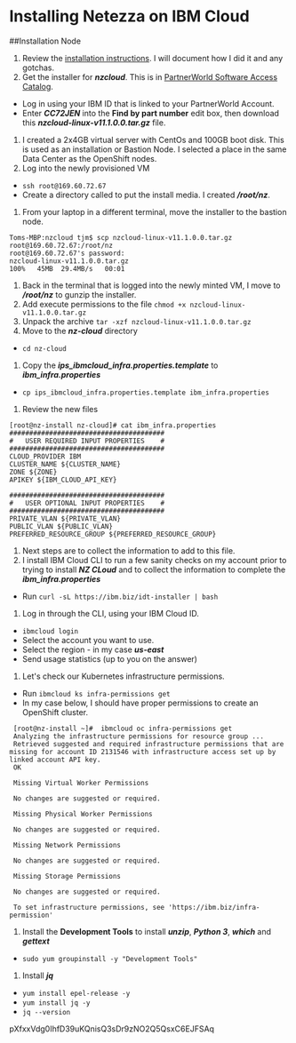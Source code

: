 # Installing Netezza on IBM Cloud
##Installation Node
1. Review the [installation instructions](https://www.ibm.com/support/knowledgecenter/SSTNZ3/com.ibm.ips.doc/postgresql/admin/adm_nps_cloud_ibm.html).  I will document how I did it and any gotchas.
1. Get the installer for ***nzcloud***.  This is in [PartnerWorld Software Access Catalog](https://www.ibm.com/partnerworld/program/benefits/software-access-catalog).
 - Log in using your IBM ID that is linked to your PartnerWorld Account.    
 - Enter ***CC72JEN*** into the **Find by part number** edit box, then download this ***nzcloud-linux-v11.1.0.0.tar.gz*** file.
1. I created a 2x4GB virtual server with CentOs and 100GB boot disk. This is used as an installation or Bastion Node.   I selected a place in the same Data Center as the OpenShift nodes.
1. Log into the newly provisioned VM
  - `ssh root@169.60.72.67`
  - Create a directory called to put the install media. I created ***/root/nz***.
1. From your laptop in a different terminal, move the installer to the bastion node.
~~~
Toms-MBP:nzcloud tjm$ scp nzcloud-linux-v11.1.0.0.tar.gz root@169.60.72.67:/root/nz
root@169.60.72.67's password:
nzcloud-linux-v11.1.0.0.tar.gz                                                                                                                             100%   45MB  29.4MB/s   00:01    
~~~
1. Back in the terminal that is logged into the newly minted VM, I move to ***/root/nz*** to gunzip the installer.
1. Add execute permissions to the file `chmod +x nzcloud-linux-v11.1.0.0.tar.gz `
1. Unpack the archive `tar -xzf nzcloud-linux-v11.1.0.0.tar.gz`
1. Move to the ***nz-cloud*** directory
 - `cd nz-cloud`
1. Copy the ***ips_ibmcloud_infra.properties.template*** to ***ibm_infra.properties***
 - `cp ips_ibmcloud_infra.properties.template ibm_infra.properties`
1. Review the new files
~~~
[root@nz-install nz-cloud]# cat ibm_infra.properties
#######################################
#   USER REQUIRED INPUT PROPERTIES    #
#######################################
CLOUD_PROVIDER IBM
CLUSTER_NAME ${CLUSTER_NAME}
ZONE ${ZONE}
APIKEY ${IBM_CLOUD_API_KEY}

#######################################
#   USER OPTIONAL INPUT PROPERTIES    #
#######################################
PRIVATE_VLAN ${PRIVATE_VLAN}
PUBLIC_VLAN ${PUBLIC_VLAN}
PREFERRED_RESOURCE_GROUP ${PREFERRED_RESOURCE_GROUP}
~~~
1. Next steps are to collect the information to add to this file.  
1. I install IBM Cloud CLI to run a few sanity checks on my account prior to trying to install ***NZ CLoud*** and to collect the information to complete the ***ibm_infra.properties***
 - Run `curl -sL https://ibm.biz/idt-installer | bash`
1. Log in through the CLI, using your IBM Cloud ID.
  - `ibmcloud login`
  - Select the account you want to use.
  - Select the region - in my case ***us-east***
  - Send usage statistics (up to you on the answer)
1. Let's check our Kubernetes infrastructure permissions.
 - Run `ibmcloud ks infra-permissions get`
 - In my case below, I should have proper permissions to create an OpenShift cluster.
 ~~~
  [root@nz-install ~]#  ibmcloud oc infra-permissions get
  Analyzing the infrastructure permissions for resource group ...
  Retrieved suggested and required infrastructure permissions that are missing for account ID 2131546 with infrastructure access set up by linked account API key.
  OK

  Missing Virtual Worker Permissions

  No changes are suggested or required.

  Missing Physical Worker Permissions

  No changes are suggested or required.

  Missing Network Permissions

  No changes are suggested or required.

  Missing Storage Permissions

  No changes are suggested or required.

  To set infrastructure permissions, see 'https://ibm.biz/infra-permission'
  ~~~
1. Install the **Development Tools** to install ***unzip***, ***Python 3***, ***which*** and ***gettext***
 - `sudo yum groupinstall -y "Development Tools"`
1. Install ***jq***
  - `yum install epel-release -y`
  - `yum install jq -y`
  - `jq --version`


 pXfxxVdg0IhfD39uKQnisQ3sDr9zNO2Q5QsxC6EJFSAq
